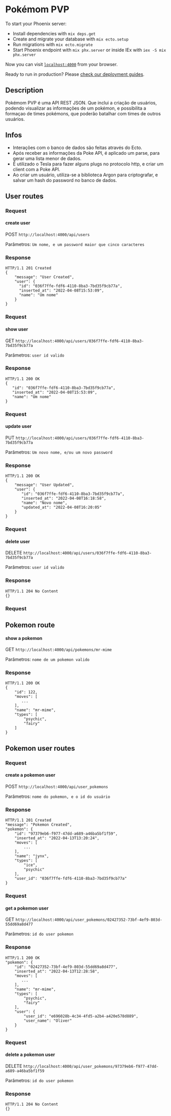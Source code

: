 # Pokémom PVP

To start your Phoenix server:

- Install dependencies with `mix deps.get`
- Create and migrate your database with `mix ecto.setup`
- Run migrations with `mix ecto.migrate`
- Start Phoenix endpoint with `mix phx.server` or inside IEx with `iex -S mix phx.server`

Now you can visit [`localhost:4000`](http://localhost:4000) from your browser.

Ready to run in production? Please [check our deployment guides](https://hexdocs.pm/phoenix/deployment.html).

## Description

Pokémom PVP é uma API REST JSON. Que inclui a criação de usuários, podendo visualizar as informações de um pokémon, e possibilita a formaçao de times pokémons, que poderão batalhar com times de outros usuários.

## Infos

- Interações com o banco de dados são feitas através do Ecto.
- Após receber as informações da Poke API, é aplicado um parse, para gerar uma lista menor de dados.
- É utilizado o Tesla para fazer alguns plugs no protocolo http, e criar um client com a Poke API.
- Ao criar um usuário, utiliza-se a biblioteca Argon para criptografar, e salvar um hash do password no banco de dados.

## User routes
### Request

#### create user
POST `http://localhost:4000/api/users`

Parâmetros: `Um nome, e um password maior que cinco caracteres`

### Response

    HTTP/1.1 201 Created
    {
        "message": "User Created",
        "user": {
          "id": "036f7ffe-fdf6-4110-8ba3-7bd35f9cb77a",
          "inserted_at": "2022-04-08T15:53:09",
          "name": "Um nome"
        }
    }

### Request

#### show user
GET `http://localhost:4000/api/users/036f7ffe-fdf6-4110-8ba3-7bd35f9cb77a`

Parâmetros: `user id valido`

### Response

    HTTP/1.1 200 OK
    {
       "id": "036f7ffe-fdf6-4110-8ba3-7bd35f9cb77a",
       "inserted_at": "2022-04-08T15:53:09",
       "name": "Um nome"
    }

### Request

#### update user

PUT `http://localhost:4000/api/users/036f7ffe-fdf6-4110-8ba3-7bd35f9cb77a`

Parâmetros: `Um novo nome, e/ou um novo password`

### Response

    HTTP/1.1 200 OK
    {
        "message": "User Updated",
        "user": {
           "id": "036f7ffe-fdf6-4110-8ba3-7bd35f9cb77a",
           "inserted_at": "2022-04-08T16:18:58",
           "name": "Novo nome",
           "updated_at": "2022-04-08T16:20:05"
        }
    }

### Request

#### delete user

DELETE `http://localhost:4000/api/users/036f7ffe-fdf6-4110-8ba3-7bd35f9cb77a`

Parâmetros: `user id valido`

### Response

    HTTP/1.1 204 No Content
    {}

### Request

## Pokemon route

#### show a pokemon

GET `http://localhost:4000/api/pokemons/mr-mime`

Parâmetros: `nome de um pokemon valido`

### Response

    HTTP/1.1 200 OK
    {
        "id": 122,
        "moves": [
           ...
        ],
        "name": "mr-mime",
        "types": [
            "psychic",
            "fairy"
        ]
    }



## Pokemon user routes

### Request

#### create a pokemon user

POST `http://localhost:4000/api/user_pokemons`

Parâmetros: `nome do pokemon, e o id do usuário`

### Response

    HTTP/1.1 201 Created
    "message": "Pokemon Created",
    "pokemon": {
        "id": "97379eb6-f977-47dd-a689-a46ba5bf1f59",
        "inserted_at": "2022-04-13T13:20:24",
        "moves": [
            ...
        ],
        "name": "jynx",
        "types": [
            "ice",
            "psychic"
        ],
        "user_id": "036f7ffe-fdf6-4110-8ba3-7bd35f9cb77a"
    }




### Request

#### get a pokemon user

GET `http://localhost:4000/api/user_pokemons/02427352-73bf-4ef9-803d-55dd69a8d477`

Parâmetros: `id do user pokemon`

### Response

    HTTP/1.1 200 OK
    "pokemon": {
        "id": "02427352-73bf-4ef9-803d-55dd69a8d477",
        "inserted_at": "2022-04-13T12:28:58",
        "moves": [
           ...
        ],
        "name": "mr-mime",
        "types": [
            "psychic",
            "fairy"
        ],
        "user": {
            "user_id": "e696028b-4c34-4fd5-a2b4-a420e578d889",
            "user_name": "Oliver"
        }
    }

    


### Request

#### delete a pokemon user

DELETE `http://localhost:4000/api/user_pokemons/97379eb6-f977-47dd-a689-a46ba5bf1f59`

Parâmetros: `id do user pokemon`

### Response

    HTTP/1.1 204 No Content
    {}
